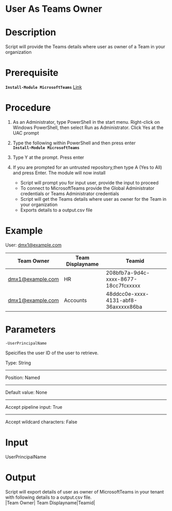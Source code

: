 # User As Teams Owner

# Description

 Script will provide the Teams details where user as owner of a Team in your organization
 
# Prerequisite 

 **`Install-Module MicrosoftTeams`** [Link](https://www.powershellgallery.com/packages/MicrosoftTeams/1.0.6)
 
# Procedure

1. As an Administrator, type PowerShell in the start menu. Right-click on Windows PowerShell, then select Run as Administrator.
Click Yes at the UAC prompt

2. Type the following within PowerShell and then press enter\
    **`Install-Module MicrosoftTeams`**
  
3. Type Y at the prompt. Press enter

4. If you are prompted for an untrusted repository,then type A (Yes to All) and press Enter. The module will now install

   - Script will prompt you for input user, provide the input to proceed
   - To connect to MicrosoftTeams provide the Global Administrator credentials or Teams Administrator credentials
   - Script will get the Teams details where user as owner for the Team in your organization
   - Exports details to a output.csv file

# Example 

User: dmx1@example.com

|Team Owner| Team Displayname|Teamid|
|-----|----|---|
|dmx1@example.com| HR| 208bfb7a-9d4c-xxxx-8677-18cc7fcxxxxx |
|dmx1@example.com|Accounts|48ddcc0e-xxxx-4131-abf8-36axxxxx86ba|

# Parameters

`-UserPrincipalName`

Speicifies the user ID of the user to retrieve.

Type:	String
***
Position:	Named
***
Default value:	None
***
Accept pipeline input:	True
***
Accept wildcard characters:	False
 
# Input 

UserPrincipalName

# Output
 Script will export details of user as owner of MicrosoftTeams in your tenant with following details to a output.csv file.\
|Team Owner| Team Displayname|Teamid|
